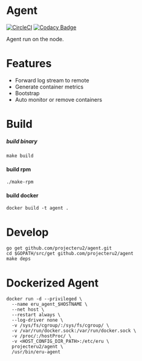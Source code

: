 Agent
======
[![CircleCI](https://circleci.com/gh/projecteru2/agent/tree/master.svg?style=shield)](https://circleci.com/gh/projecteru2/agent/tree/master)
[![Codacy Badge](https://api.codacy.com/project/badge/Grade/d13bd1a389244a77b0e11053025a963b)](https://www.codacy.com/app/CMGS/agent?utm_source=github.com&amp;utm_medium=referral&amp;utm_content=projecteru2/agent&amp;utm_campaign=Badge_Grade)

Agent run on the node.

Features
========

* Forward log stream to remote
* Generate container metrics
* Bootstrap
* Auto monitor or remove containers

Build
========

##### build binary

```shell
make build
```

#### build rpm

```shell
./make-rpm
```

#### build docker

```shell
docker build -t agent .
```

Develop
========

```shell
go get github.com/projecteru2/agent.git
cd $GOPATH/src/get github.com/projecteru2/agent
make deps
```

Dockerized Agent
=================

```shell
docker run -d --privileged \
  --name eru_agent_$HOSTNAME \
  --net host \
  --restart always \
  --log-driver none \
  -v /sys/fs/cgroup/:/sys/fs/cgroup/ \
  -v /var/run/docker.sock:/var/run/docker.sock \
  -v /proc/:/hostProc/ \
  -v <HOST_CONFIG_DIR_PATH>:/etc/eru \
  projecteru2/agent \
  /usr/bin/eru-agent
```
